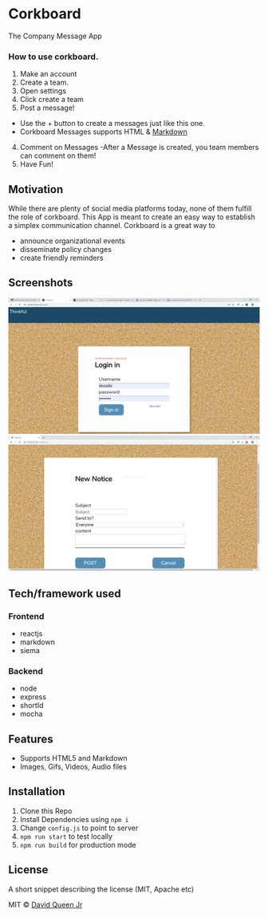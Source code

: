 # Corkboard
The Company Message App
### How to use corkboard.
1. Make an account 
2. Create a team.
  1. Open settings
  2. Click create a team
3. Post a message!
  - Use the + button to create a messages just like this one.
  - Corkboard Messages supports HTML & [Markdown](https://www.markdowntutorial.com/)
4. Comment on Messages
  -After a Message is created, you team members can comment on them!
5. Have Fun!
    

## Motivation
While there are plenty of social media platforms today, none of them fulfill the role of corkboard. This App is meant to create an easy way to establish a simplex communication channel. Corkboard is a great way to
- announce organizational events
- disseminate policy changes
- create friendly reminders 

## Screenshots
![login](screenshots/corkboard_login.PNG)
![new Notice](screenshots/newNotice.PNG)


## Tech/framework used

### Frontend
 - reactjs
 - markdown
 - siema
### Backend
 - node
 - express
 - shortId
 - mocha

## Features
- Supports HTML5 and Markdown
- Images, Gifs, Videos, Audio files


## Installation

1. Clone this Repo
2. Install Dependencies using `npm i`
3. Change `config.js` to point to server
4. `npm run start` to test locally
5. `npm run build` for production mode



## License
A short snippet describing the license (MIT, Apache etc)

MIT © [David Queen Jr](https://github.com/dcoollx)